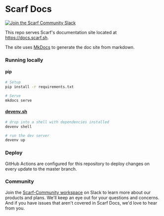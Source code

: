 # Scarf Docs


<p>
  <a href="https://tinyurl.com/scarf-community-slack">
    <img src="https://img.shields.io/badge/Scarf%20Community%20-Slack-blue" alt="Join the Scarf Community Slack" />
  </a>
</p>


This repo serves Scarf's documentation site located at https://docs.scarf.sh.

The site uses [MkDocs](https://www.mkdocs.org/) to generate the doc site from markdown.

### Running locally

#### pip

```bash
# Setup
pip install -r requirements.txt

# Serve
mkdocs serve
```

#### [devenv.sh](https://devenv.sh)

```bash
# drop into a shell with dependencies installed
devenv shell

# run the dev server
devenv up
```

### Deploy

GitHub Actions are configured for this repository to deploy changes on every update to the master branch.

### Community

Join the [Scarf-Community workspace](https://tinyurl.com/scarf-community-slack) on Slack to learn more about our products and plans. We'll keep an eye out for your questions and concerns. And if you have issues that aren't covered in Scarf Docs, we'd love to hear from you.
